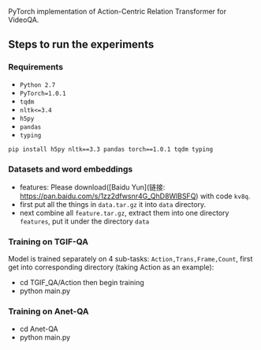 PyTorch implementation of Action-Centric Relation Transformer for VideoQA.

## Steps to run the experiments

### Requirements
* ``Python 2.7 ``
* ``PyTorch=1.0.1``
* ``tqdm``
* ``nltk<=3.4``
* ``h5py``
* ``pandas``
* ``typing``

``pip install h5py nltk==3.3 pandas torch==1.0.1 tqdm typing``


### Datasets and word embeddings
* features: Please download([Baidu Yun](链接: https://pan.baidu.com/s/1zz2dfwsnr4G_QhD8WlBSFQ) with code ``kv8q``. 
* first put all the things in ``data.tar.gz`` it into ``data`` directory.
* next combine all ``feature.tar.gz``, extract them into one directory ``features``, put it under the directory ``data``

### Training on TGIF-QA
Model is trained separately on 4 sub-tasks: ``Action,Trans,Frame,Count``, first get into corresponding directory (taking Action as an example):
* cd TGIF_QA/Action
then begin training
* python main.py 

### Training on Anet-QA
* cd Anet-QA
* python main.py

